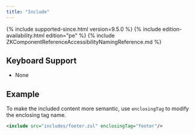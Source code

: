 ```yaml
---
title: "Include"
---
```


 {% include
supported-since.html version=9.5.0 %} <!--REQUIRED ZK EDITION: PE -->
{% include edition-availability.html edition="pe" %} {% include
ZKComponentReferenceAccessibilityNamingReference.md %}

## Keyboard Support

- None

## Example

To make the included content more semantic, use `enclosingTag` to modify
the enclosing tag name.

```xml
<include src="includes/footer.zul" enclosingTag="footer"/>
```
